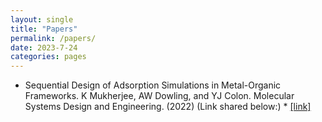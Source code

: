 ```yaml
---
layout: single
title: "Papers"
permalink: /papers/
date: 2023-7-24
categories: pages
---
```


* Sequential Design of Adsorption Simulations in Metal-Organic Frameworks. K Mukherjee, AW Dowling,
and YJ Colon. Molecular Systems Design and Engineering. (2022) (Link shared below:) *
[[link]](https://pubs.rsc.org/en/content/articlelanding/2022/me/d1me00138h)
